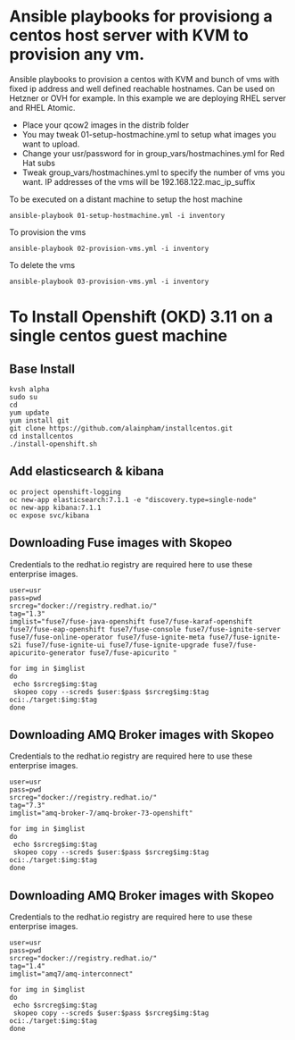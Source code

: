 # Ansible playbooks for provisiong a centos host server with KVM to provision any vm.

Ansible playbooks to provision a centos with KVM and bunch of vms with fixed ip address and well defined reachable hostnames.
Can be used on Hetzner or OVH for example. In this example we are deploying RHEL server and RHEL Atomic.

* Place your qcow2 images in the distrib folder
* You may tweak 01-setup-hostmachine.yml to setup what images you want to upload.
* Change your usr/password for in group_vars/hostmachines.yml for Red Hat subs
* Tweak group_vars/hostmachines.yml to specify the number of vms you want. IP addresses of the vms will be 192.168.122.mac_ip_suffix

To be executed on a distant machine to setup the host machine

```
ansible-playbook 01-setup-hostmachine.yml -i inventory
```

To provision the vms

```
ansible-playbook 02-provision-vms.yml -i inventory
```

To delete the vms

```
ansible-playbook 03-provision-vms.yml -i inventory
```

# To Install Openshift (OKD) 3.11 on a single centos guest machine 

## Base Install
```
kvsh alpha
sudo su
cd
yum update
yum install git
git clone https://github.com/alainpham/installcentos.git
cd installcentos
./install-openshift.sh
```

## Add elasticsearch & kibana
```
oc project openshift-logging
oc new-app elasticsearch:7.1.1 -e "discovery.type=single-node"
oc new-app kibana:7.1.1
oc expose svc/kibana
```

## Downloading Fuse images with Skopeo

Credentials to the redhat.io registry are required here to use these enterprise images.

```
user=usr
pass=pwd
srcreg="docker://registry.redhat.io/"
tag="1.3"
imglist="fuse7/fuse-java-openshift fuse7/fuse-karaf-openshift fuse7/fuse-eap-openshift fuse7/fuse-console fuse7/fuse-ignite-server fuse7/fuse-online-operator fuse7/fuse-ignite-meta fuse7/fuse-ignite-s2i fuse7/fuse-ignite-ui fuse7/fuse-ignite-upgrade fuse7/fuse-apicurito-generator fuse7/fuse-apicurito "

for img in $imglist
do
 echo $srcreg$img:$tag
 skopeo copy --screds $user:$pass $srcreg$img:$tag oci:./target:$img:$tag
done
```

## Downloading AMQ Broker images with Skopeo

Credentials to the redhat.io registry are required here to use these enterprise images.

```
user=usr
pass=pwd
srcreg="docker://registry.redhat.io/"
tag="7.3"
imglist="amq-broker-7/amq-broker-73-openshift"

for img in $imglist
do
 echo $srcreg$img:$tag
 skopeo copy --screds $user:$pass $srcreg$img:$tag oci:./target:$img:$tag
done
```

## Downloading AMQ Broker images with Skopeo

Credentials to the redhat.io registry are required here to use these enterprise images.

```
user=usr
pass=pwd
srcreg="docker://registry.redhat.io/"
tag="1.4"
imglist="amq7/amq-interconnect"

for img in $imglist
do
 echo $srcreg$img:$tag
 skopeo copy --screds $user:$pass $srcreg$img:$tag oci:./target:$img:$tag
done
```



